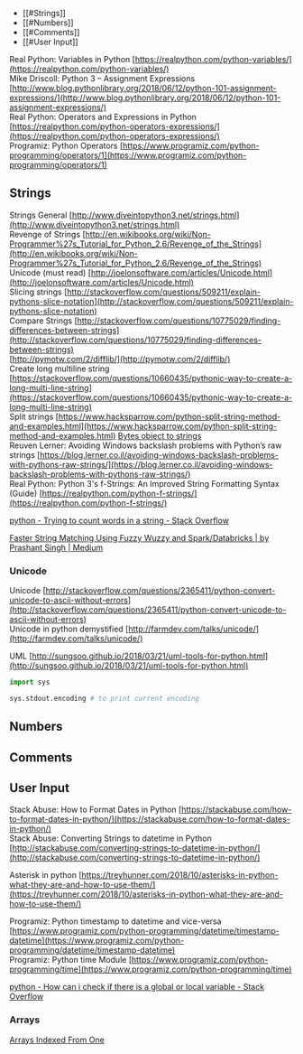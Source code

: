- [[#Strings]]
- [[#Numbers]]
- [[#Comments]]
- [[#User Input]]

Real Python: Variables in Python [https://realpython.com/python-variables/](https://realpython.com/python-variables/)  
Mike Driscoll: Python 3 – Assignment Expressions [http://www.blog.pythonlibrary.org/2018/06/12/python-101-assignment-expressions/](http://www.blog.pythonlibrary.org/2018/06/12/python-101-assignment-expressions/)  
Real Python: Operators and Expressions in Python [https://realpython.com/python-operators-expressions/](https://realpython.com/python-operators-expressions/)  
Programiz: Python Operators [https://www.programiz.com/python-programming/operators/1](https://www.programiz.com/python-programming/operators/1) 
  

## Strings

  
Strings General [http://www.diveintopython3.net/strings.html](http://www.diveintopython3.net/strings.html)  
Revenge of Strings [http://en.wikibooks.org/wiki/Non-Programmer%27s_Tutorial_for_Python_2.6/Revenge_of_the_Strings](http://en.wikibooks.org/wiki/Non-Programmer%27s_Tutorial_for_Python_2.6/Revenge_of_the_Strings)  
Unicode (must read) [http://joelonsoftware.com/articles/Unicode.html](http://joelonsoftware.com/articles/Unicode.html)  
Slicing strings [http://stackoverflow.com/questions/509211/explain-pythons-slice-notation](http://stackoverflow.com/questions/509211/explain-pythons-slice-notation)  
Compare Strings [http://stackoverflow.com/questions/10775029/finding-differences-between-strings](http://stackoverflow.com/questions/10775029/finding-differences-between-strings)  
[http://pymotw.com/2/difflib/](http://pymotw.com/2/difflib/)  
Create long multiline string [https://stackoverflow.com/questions/10660435/pythonic-way-to-create-a-long-multi-line-string](https://stackoverflow.com/questions/10660435/pythonic-way-to-create-a-long-multi-line-string)  
Split strings [https://www.hacksparrow.com/python-split-string-method-and-examples.html](https://www.hacksparrow.com/python-split-string-method-and-examples.html) 
[Bytes object to strings](https://stackoverflow.com/questions/606191/convert-bytes-to-a-string)  
Reuven Lerner: Avoiding Windows backslash problems with Python’s raw strings [https://blog.lerner.co.il/avoiding-windows-backslash-problems-with-pythons-raw-strings/](https://blog.lerner.co.il/avoiding-windows-backslash-problems-with-pythons-raw-strings/)  
Real Python: Python 3's f-Strings: An Improved String Formatting Syntax (Guide) [https://realpython.com/python-f-strings/](https://realpython.com/python-f-strings/)  

[python - Trying to count words in a string - Stack Overflow](https://stackoverflow.com/questions/17507876/trying-to-count-words-in-a-string)

[Faster String Matching Using Fuzzy Wuzzy and Spark/Databricks | by Prashant Singh | Medium](https://medium.com/@prashantsingh2026/faster-string-matching-using-fuzzy-wuzzy-and-spark-databricks-8dc589635151)


### Unicode

Unicode [http://stackoverflow.com/questions/2365411/python-convert-unicode-to-ascii-without-errors](http://stackoverflow.com/questions/2365411/python-convert-unicode-to-ascii-without-errors)  
Unicode in python demystified [http://farmdev.com/talks/unicode/](http://farmdev.com/talks/unicode/)  
  
UML [http://sungsoo.github.io/2018/03/21/uml-tools-for-python.html](http://sungsoo.github.io/2018/03/21/uml-tools-for-python.html)


```python
import sys   

sys.stdout.encoding # to print current encoding
```


## Numbers  
  
## Comments  
  
## User Input  
  
Stack Abuse: How to Format Dates in Python [https://stackabuse.com/how-to-format-dates-in-python/](https://stackabuse.com/how-to-format-dates-in-python/)  
Stack Abuse: Converting Strings to datetime in Python [http://stackabuse.com/converting-strings-to-datetime-in-python/](http://stackabuse.com/converting-strings-to-datetime-in-python/)  
  
Asterisk in python [https://treyhunner.com/2018/10/asterisks-in-python-what-they-are-and-how-to-use-them/](https://treyhunner.com/2018/10/asterisks-in-python-what-they-are-and-how-to-use-them/)  
  
Programiz: Python timestamp to datetime and vice-versa [https://www.programiz.com/python-programming/datetime/timestamp-datetime](https://www.programiz.com/python-programming/datetime/timestamp-datetime)  
Programiz: Python time Module [https://www.programiz.com/python-programming/time](https://www.programiz.com/python-programming/time)  
  
[python - How can i check if there is a global or local variable - Stack Overflow](https://stackoverflow.com/questions/37512712/how-can-i-check-if-there-is-a-global-or-local-variable#37512745)



### Arrays

[Arrays Indexed From One](http://enchantia.com/graphapp/doc/tech/arrays1.html)

